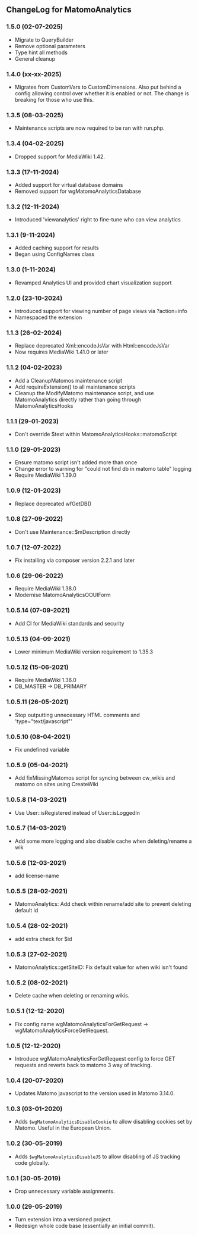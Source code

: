 ## ChangeLog for MatomoAnalytics


### 1.5.0 (02-07-2025)
* Migrate to QueryBuilder
* Remove optional parameters
* Type hint all methods
* General cleanup

### 1.4.0 (xx-xx-2025)
* Migrates from CustomVars to CustomDimensions. Also put behind a config allowing control over whether it is enabled or not. The change is breaking for those who use this.

### 1.3.5 (08-03-2025)
* Maintenance scripts are now required to be ran with run.php.

### 1.3.4 (04-02-2025)
* Dropped support for MediaWiki 1.42.

### 1.3.3 (17-11-2024)
* Added support for virtual database domains
* Removed support for wgMatomoAnalyticsDatabase

### 1.3.2 (12-11-2024)
* Introduced 'viewanalytics' right to fine-tune who can view analytics

### 1.3.1 (9-11-2024)
* Added caching support for results
* Began using ConfigNames class

### 1.3.0 (1-11-2024)
* Revamped Analytics UI and provided chart visualization support

### 1.2.0 (23-10-2024)
* Introduced support for viewing number of page views via ?action=info
* Namespaced the extension

### 1.1.3 (26-02-2024)
* Replace deprecated Xml::encodeJsVar with Html::encodeJsVar
* Now requires MediaWiki 1.41.0 or later

### 1.1.2 (04-02-2023)
* Add a CleanupMatomos maintenance script
* Add requireExtension() to all maintenance scripts
* Cleanup the ModifyMatomo maintenance script, and use MatomoAnalytics
      directly rather than going through MatomoAnalyticsHooks

### 1.1.1 (29-01-2023)
* Don't override $text within MatomoAnalyticsHooks::matomoScript

### 1.1.0 (29-01-2023)
* Ensure matomo script isn't added more than once
* Change error to warning for "could not find db in matomo table" logging
* Require MediaWiki 1.39.0

### 1.0.9 (12-01-2023)
* Replace deprecated wfGetDB()

### 1.0.8 (27-09-2022)
* Don't use Maintenance::$mDescription directly

### 1.0.7 (12-07-2022)
* Fix installing via composer version 2.2.1 and later

### 1.0.6 (29-06-2022)
* Require MediaWiki 1.38.0
* Modernise MatomoAnalyticsOOUIForm

### 1.0.5.14 (07-09-2021)
* Add CI for MediaWiki standards and security

### 1.0.5.13 (04-09-2021)
* Lower minimum MediaWiki version requirement to 1.35.3

### 1.0.5.12 (15-06-2021)
* Require MediaWiki 1.36.0
* DB_MASTER -> DB_PRIMARY

### 1.0.5.11 (26-05-2021)
* Stop outputting unnecessary HTML comments and 'type="text/javascript"'

### 1.0.5.10 (08-04-2021)
* Fix undefined variable

### 1.0.5.9 (05-04-2021)
* Add fixMissingMatomos script for syncing between cw_wikis and matomo on sites using CreateWiki

### 1.0.5.8 (14-03-2021)
* Use User::isRegistered instead of User::isLoggedIn

### 1.0.5.7 (14-03-2021)
* Add some more logging and also disable cache when deleting/rename a wik

### 1.0.5.6 (12-03-2021)
* add license-name

### 1.0.5.5 (28-02-2021)
* MatomoAnalytics: Add check within rename/add site to prevent deleting default id

### 1.0.5.4 (28-02-2021)
* add extra check for $id

### 1.0.5.3 (27-02-2021)
* MatomoAnalytics::getSiteID: Fix default value for when wiki isn't found 

### 1.0.5.2 (08-02-2021)
* Delete cache when deleting or renaming wikis.

### 1.0.5.1 (12-12-2020)
* Fix config name wgMatomoAnalyticsForGetRequest -> wgMatomoAnalyticsForceGetRequest.

### 1.0.5 (12-12-2020)
* Introduce wgMatomoAnalyticsForGetRequest config to force GET requests and reverts back to matomo 3 way of tracking.

### 1.0.4 (20-07-2020)
* Updates Matomo javascript to the version used in Matomo 3.14.0.

### 1.0.3 (03-01-2020)
* Adds `$wgMatomoAnalyticsDisableCookie` to allow disabling cookies set by Matomo. Useful in the European Union.

### 1.0.2 (30-05-2019)
* Adds `$wgMatomoAnalyticsDisableJS` to allow disabling of JS tracking code globally.

### 1.0.1 (30-05-2019)
* Drop unnecessary variable assignments.

### 1.0.0 (29-05-2019)
* Turn extension into a versioned project.
* Redesign whole code base (essentially an initial commit).

